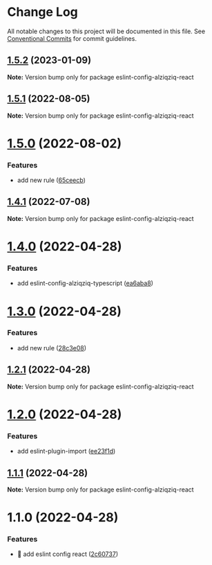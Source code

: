 # Change Log

All notable changes to this project will be documented in this file.
See [Conventional Commits](https://conventionalcommits.org) for commit guidelines.

## [1.5.2](https://github.com/alziqziq/eslint-config/compare/eslint-config-alziqziq-react@1.5.1...eslint-config-alziqziq-react@1.5.2) (2023-01-09)

**Note:** Version bump only for package eslint-config-alziqziq-react

## [1.5.1](https://github.com/alziqziq/eslint-config/compare/eslint-config-alziqziq-react@1.5.0...eslint-config-alziqziq-react@1.5.1) (2022-08-05)

**Note:** Version bump only for package eslint-config-alziqziq-react

# [1.5.0](https://github.com/alziqziq/eslint-config/compare/eslint-config-alziqziq-react@1.4.1...eslint-config-alziqziq-react@1.5.0) (2022-08-02)

### Features

- add new rule ([65ceecb](https://github.com/alziqziq/eslint-config/commit/65ceecb34c6563ef2ddd39b70cee081fe06003b8))

## [1.4.1](https://github.com/alziqziq/eslint-config/compare/eslint-config-alziqziq-react@1.4.0...eslint-config-alziqziq-react@1.4.1) (2022-07-08)

**Note:** Version bump only for package eslint-config-alziqziq-react

# [1.4.0](https://github.com/alziqziq/eslint-config/compare/eslint-config-alziqziq-react@1.3.0...eslint-config-alziqziq-react@1.4.0) (2022-04-28)

### Features

- add eslint-config-alziqziq-typescript ([ea6aba8](https://github.com/alziqziq/eslint-config/commit/ea6aba86840f1ac44170633d565f23993a21af77))

# [1.3.0](https://github.com/alziqziq/eslint-config/compare/eslint-config-alziqziq-react@1.2.1...eslint-config-alziqziq-react@1.3.0) (2022-04-28)

### Features

- add new rule ([28c3e08](https://github.com/alziqziq/eslint-config/commit/28c3e0839ee13e1bf800c641c2d638a248f9f7f0))

## [1.2.1](https://github.com/alziqziq/eslint-config/compare/eslint-config-alziqziq-react@1.2.0...eslint-config-alziqziq-react@1.2.1) (2022-04-28)

**Note:** Version bump only for package eslint-config-alziqziq-react

# [1.2.0](https://github.com/alziqziq/eslint-config/compare/eslint-config-alziqziq-react@1.1.1...eslint-config-alziqziq-react@1.2.0) (2022-04-28)

### Features

- add eslint-plugin-import ([ee23f1d](https://github.com/alziqziq/eslint-config/commit/ee23f1da6d362ae75e3dc301fbbccce78b94f7fd))

## [1.1.1](https://github.com/alziqziq/eslint-config/compare/eslint-config-alziqziq-react@1.1.0...eslint-config-alziqziq-react@1.1.1) (2022-04-28)

**Note:** Version bump only for package eslint-config-alziqziq-react

# 1.1.0 (2022-04-28)

### Features

- :rocket: add eslint config react ([2c60737](https://github.com/alziqziq/eslint-config/commit/2c60737756467508830daf2a2b6b2d7c22d99b2b))
